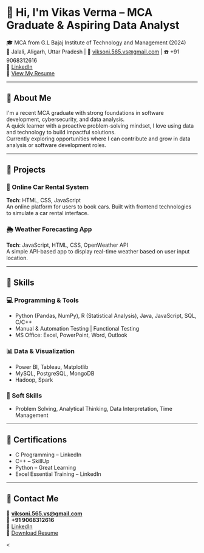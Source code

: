 # 👋 Hi, I'm Vikas Verma – MCA Graduate & Aspiring Data Analyst

🎓 MCA from G.L Bajaj Institute of Technology and Management (2024)  
📍 Jalali, Aligarh, Uttar Pradesh | 📧 viksoni.565.vs@gmail.com | ☎️ +91 9068312616  
🔗 [LinkedIn](https://www.linkedin.com/in/vikas-verma-240601257)  
📄 [View My Resume](https://github.com/your-username/your-resume.pdf) <!-- Replace with actual link -->

---

## 🧠 About Me

I'm a recent MCA graduate with strong foundations in software development, cybersecurity, and data analysis.  
A quick learner with a proactive problem-solving mindset, I love using data and technology to build impactful solutions.  
Currently exploring opportunities where I can contribute and grow in data analysis or software development roles.

---

## 💼 Projects

### 🔧 Online Car Rental System
**Tech**: HTML, CSS, JavaScript  
An online platform for users to book cars. Built with frontend technologies to simulate a car rental interface.

### 🌦️ Weather Forecasting App
**Tech**: JavaScript, HTML, CSS, OpenWeather API  
A simple API-based app to display real-time weather based on user input location.

---

## 🔢 Skills

### 💻 Programming & Tools
- Python (Pandas, NumPy), R (Statistical Analysis), Java, JavaScript, SQL, C/C++
- Manual & Automation Testing | Functional Testing
- MS Office: Excel, PowerPoint, Word, Outlook

### 📊 Data & Visualization
- Power BI, Tableau, Matplotlib
- MySQL, PostgreSQL, MongoDB
- Hadoop, Spark

### 🧠 Soft Skills
- Problem Solving, Analytical Thinking, Data Interpretation, Time Management

---

## 📜 Certifications
- C Programming – LinkedIn  
- C++ – SkillUp  
- Python – Great Learning  
- Excel Essential Training – LinkedIn

---

## 📇 Contact Me
📧 **viksoni.565.vs@gmail.com**  
📱 **+91 9068312616**  
🔗 [LinkedIn](https://www.linkedin.com/in/vikas-verma-240601257)  
📄 [Download Resume](https://github.com/your-username/your-resume.pdf) <!-- Replace with actual link -->


<
